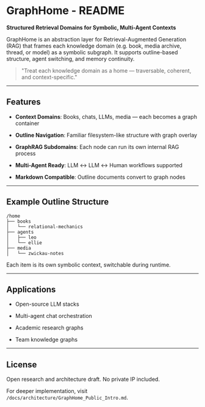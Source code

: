 # GraphHome - README

**Structured Retrieval Domains for Symbolic, Multi-Agent Contexts**

GraphHome is an abstraction layer for Retrieval-Augmented Generation (RAG) that frames each knowledge domain (e.g. book, media archive, thread, or model) as a symbolic subgraph. It supports outline-based structure, agent switching, and memory continuity.

> "Treat each knowledge domain as a home — traversable, coherent, and context-specific."

---

## Features

- **Context Domains**: Books, chats, LLMs, media — each becomes a graph container

- **Outline Navigation**: Familiar filesystem-like structure with graph overlay

- **GraphRAG Subdomains**: Each node can run its own internal RAG process

- **Multi-Agent Ready**: LLM ↔ LLM ↔ Human workflows supported

- **Markdown Compatible**: Outline documents convert to graph nodes

---

## Example Outline Structure

```
/home
├── books
│   └── relational-mechanics
├── agents
│   ├── leo
│   └── ellie
├── media
│   └── zwickau-notes
```

Each item is its own symbolic context, switchable during runtime.

---

## Applications

- Open-source LLM stacks

- Multi-agent chat orchestration

- Academic research graphs

- Team knowledge graphs

---

## License

Open research and architecture draft. No private IP included.

For deeper implementation, visit `/docs/architecture/GraphHome_Public_Intro.md`.
